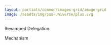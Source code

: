 ```yaml
---
layout: partials/common/images-grid/image-grid
image: /assets/img/pos-universe/plus.svg
---
```


Revamped Delegation

Mechanism
